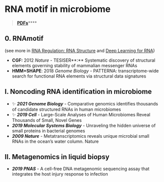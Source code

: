 # RNA motif in microbiome

> [**PDFs**](https://cloud.tsinghua.edu.cn/d/07d2b19d6b284ebea5ea/?p=%2F1.%20RNA%20Structure%20and%20Regulation\&mode=list)****

## 0. **RNAmotif**

&#x20; (see more in [RNA Regulation: RNA Structure](rna-structure.md) and [Deep Learning for RNA](deep-learning-for-rna.md))

* **CGF:** 2012 _Nature_  - TESISER**:** Systematic discovery of structural elements governing stability of mammalian messenger RNAs
* **HMM+SHAPE**: 2018 _Genome Biology_ - PATTERNA: transcriptome-wide search for functional RNA elements via structural data signatures

## I. Noncoding RNA identification in microbiome

* ✨ _**2021 Genome Biology**_ - Comparative genomics identifies thousands of candidate structured RNAs in human microbiomes
* ✨ _**2019 Cell**_ - Large-Scale Analyses of Human Microbiomes Reveal Thousands of Small, Novel Genes
* _**2019 Molecular Systems Biology**_ - Unraveling the hidden universe of small proteins in bacterial genomes
* _**2009 Nature**_ - Metatranscriptomics reveals unique microbial small RNAs in the ocean’s water column. Nature

## **II. Metagenomics in liquid biopsy**

* _**2019 PNAS**_ -  A cell-free DNA metagenomic sequencing assay that integrates the host injury response to infection
